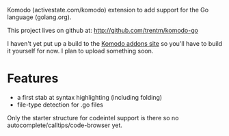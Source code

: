 Komodo (activestate.com/komodo) extension to add support for the Go language
(golang.org).

This project lives on github at: <http://github.com/trentm/komodo-go>

I haven't yet put up a build to the [Komodo addons
site](http://community.activestate.com/addons) so you'll have to build it
yourself for now. I plan to upload something soon.

# Features

- a first stab at syntax highlighting (including folding)
- file-type detection for .go files

Only the starter structure for codeintel support is there so no
autocomplete/calltips/code-browser yet.

